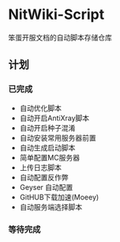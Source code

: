 # NitWiki-Script

笨蛋开服文档的自动脚本存储仓库

## 计划

### 已完成

* 自动优化脚本
* 自动开启AntiXray脚本
* 自动开启种子混淆
* 自动安装常用服务器前置
* 自动生成启动脚本
* 简单配置MC服务器
* 上传日志脚本
* 自动配置反作弊
* Geyser 自动配置
* GitHUB下载加速(Moeey)
* 自动服务端选择脚本

### 等待完成


  
